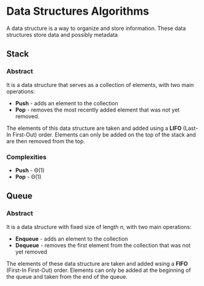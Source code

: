 # Data Structures Algorithms

A data structure is a way to organize and store information. These data structures store data and possibly metadata

## Stack

### Abstract

It is a data structure that serves as a collection of elements, with two main operations:

- **Push** - adds an element to the collection
- **Pop** - removes the most recently added element that was not yet removed.

The elements of this data structure are taken and added using a **LIFO** (Last-In First-Out) order. Elements can only be added on the top of the stack and are then removed from the top.

### Complexities

- **Push** - Θ(1)
- **Pop** - Θ(1)

## Queue

### Abstract

It is a data structure with fixed size of length *n*, with two main operations:

- **Enqueue** - adds an element to the collection
- **Dequeue** - removes the first element from the collection that was not yet removed

The elements of these data structure are taken and added wsing a **FIFO** (First-In First-Out) order. Elements can only be added at the beginning of the queue and taken from the end of the queue.
